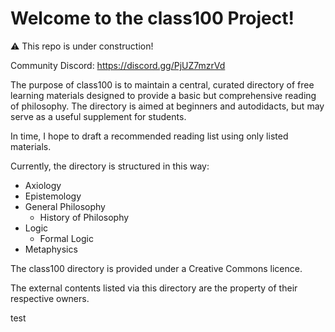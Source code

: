 # Welcome to the class100 Project!

⚠️ This repo is under construction!

Community Discord: https://discord.gg/PjUZ7mzrVd

The purpose of class100 is to maintain a central, curated directory of free learning materials designed to provide a basic but comprehensive reading of philosophy.
The directory is aimed at beginners and autodidacts, but may serve as a useful supplement for students.

In time, I hope to draft a recommended reading list using only listed materials.

Currently, the directory is structured in this way:

- Axiology
- Epistemology
- General Philosophy
  - History of Philosophy
- Logic
  - Formal Logic
- Metaphysics


The class100 directory is provided under a Creative Commons licence.

The external contents listed via this directory are the property of their respective owners.

test
